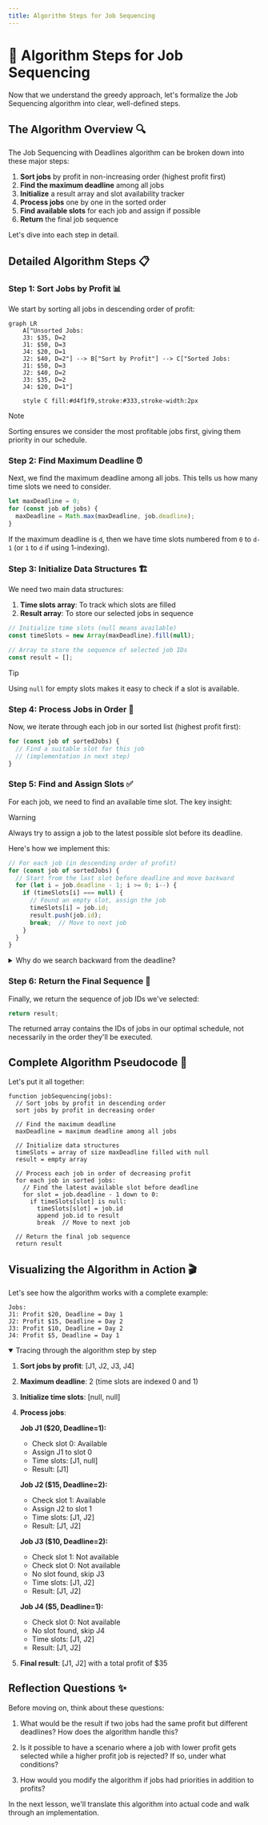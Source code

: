 ```yaml
---
title: Algorithm Steps for Job Sequencing
---
```


# 🧮 Algorithm Steps for Job Sequencing

Now that we understand the greedy approach, let's formalize the Job Sequencing algorithm into clear, well-defined steps.

## The Algorithm Overview 🔍

The Job Sequencing with Deadlines algorithm can be broken down into these major steps:

1. **Sort jobs** by profit in non-increasing order (highest profit first)
2. **Find the maximum deadline** among all jobs
3. **Initialize** a result array and slot availability tracker
4. **Process jobs** one by one in the sorted order
5. **Find available slots** for each job and assign if possible
6. **Return** the final job sequence

Let's dive into each step in detail.

## Detailed Algorithm Steps 📋

### Step 1: Sort Jobs by Profit 📊

We start by sorting all jobs in descending order of profit:

```mermaid
graph LR
    A["Unsorted Jobs:
    J3: $35, D=2
    J1: $50, D=3
    J4: $20, D=1
    J2: $40, D=2"] --> B["Sort by Profit"] --> C["Sorted Jobs:
    J1: $50, D=3
    J2: $40, D=2
    J3: $35, D=2
    J4: $20, D=1"]
    
    style C fill:#d4f1f9,stroke:#333,stroke-width:2px
```

> [!NOTE]
> Sorting ensures we consider the most profitable jobs first, giving them priority in our schedule.

### Step 2: Find Maximum Deadline ⏰

Next, we find the maximum deadline among all jobs. This tells us how many time slots we need to consider.

```javascript
let maxDeadline = 0;
for (const job of jobs) {
  maxDeadline = Math.max(maxDeadline, job.deadline);
}
```

If the maximum deadline is `d`, then we have time slots numbered from `0` to `d-1` (or `1` to `d` if using 1-indexing).

### Step 3: Initialize Data Structures 🏗️

We need two main data structures:

1. **Time slots array**: To track which slots are filled
2. **Result array**: To store our selected jobs in sequence

```javascript
// Initialize time slots (null means available)
const timeSlots = new Array(maxDeadline).fill(null);

// Array to store the sequence of selected job IDs
const result = [];
```

> [!TIP]
> Using `null` for empty slots makes it easy to check if a slot is available.

### Step 4: Process Jobs in Order 🔄

Now, we iterate through each job in our sorted list (highest profit first):

```javascript
for (const job of sortedJobs) {
  // Find a suitable slot for this job
  // (implementation in next step)
}
```

### Step 5: Find and Assign Slots ✅

For each job, we need to find an available time slot. The key insight:

> [!WARNING]
> Always try to assign a job to the latest possible slot before its deadline.

Here's how we implement this:

```javascript
// For each job (in descending order of profit)
for (const job of sortedJobs) {
  // Start from the last slot before deadline and move backward
  for (let i = job.deadline - 1; i >= 0; i--) {
    if (timeSlots[i] === null) {
      // Found an empty slot, assign the job
      timeSlots[i] = job.id;
      result.push(job.id);
      break;  // Move to next job
    }
  }
}
```

<details>
<summary>Why do we search backward from the deadline?</summary>

By assigning jobs to the latest possible slot, we leave earlier slots open for other jobs that might have earlier deadlines. This maximizes our chances of fitting in more jobs.

Consider:
- Job A: Profit $50, Deadline = Day 3
- Job B: Profit $40, Deadline = Day 1

If we place Job A in Day 1, we can't schedule Job B at all. But if we place Job A in Day 3, we can schedule both jobs.
</details>

### Step 6: Return the Final Sequence 🏁

Finally, we return the sequence of job IDs we've selected:

```javascript
return result;
```

The returned array contains the IDs of jobs in our optimal schedule, not necessarily in the order they'll be executed.

## Complete Algorithm Pseudocode 📝

Let's put it all together:

```
function jobSequencing(jobs):
  // Sort jobs by profit in descending order
  sort jobs by profit in decreasing order
  
  // Find the maximum deadline
  maxDeadline = maximum deadline among all jobs
  
  // Initialize data structures
  timeSlots = array of size maxDeadline filled with null
  result = empty array
  
  // Process each job in order of decreasing profit
  for each job in sorted jobs:
    // Find the latest available slot before deadline
    for slot = job.deadline - 1 down to 0:
      if timeSlots[slot] is null:
        timeSlots[slot] = job.id
        append job.id to result
        break  // Move to next job
  
  // Return the final job sequence
  return result
```

## Visualizing the Algorithm in Action 🎬

Let's see how the algorithm works with a complete example:

```
Jobs:
J1: Profit $20, Deadline = Day 1
J2: Profit $15, Deadline = Day 2  
J3: Profit $10, Deadline = Day 2
J4: Profit $5, Deadline = Day 1
```

<details open>
<summary>Tracing through the algorithm step by step</summary>

1. **Sort jobs by profit**: [J1, J2, J3, J4]
2. **Maximum deadline**: 2 (time slots are indexed 0 and 1)
3. **Initialize time slots**: [null, null]
4. **Process jobs**:
   
   **Job J1 ($20, Deadline=1):**
   - Check slot 0: Available
   - Assign J1 to slot 0
   - Time slots: [J1, null]
   - Result: [J1]
   
   **Job J2 ($15, Deadline=2):**
   - Check slot 1: Available
   - Assign J2 to slot 1
   - Time slots: [J1, J2]
   - Result: [J1, J2]
   
   **Job J3 ($10, Deadline=2):**
   - Check slot 1: Not available
   - Check slot 0: Not available
   - No slot found, skip J3
   - Time slots: [J1, J2]
   - Result: [J1, J2]
   
   **Job J4 ($5, Deadline=1):**
   - Check slot 0: Not available
   - No slot found, skip J4
   - Time slots: [J1, J2]
   - Result: [J1, J2]

5. **Final result**: [J1, J2] with a total profit of $35
</details>

## Reflection Questions ✨

Before moving on, think about these questions:

1. What would be the result if two jobs had the same profit but different deadlines? How does the algorithm handle this?

2. Is it possible to have a scenario where a job with lower profit gets selected while a higher profit job is rejected? If so, under what conditions?

3. How would you modify the algorithm if jobs had priorities in addition to profits?

In the next lesson, we'll translate this algorithm into actual code and walk through an implementation. 
